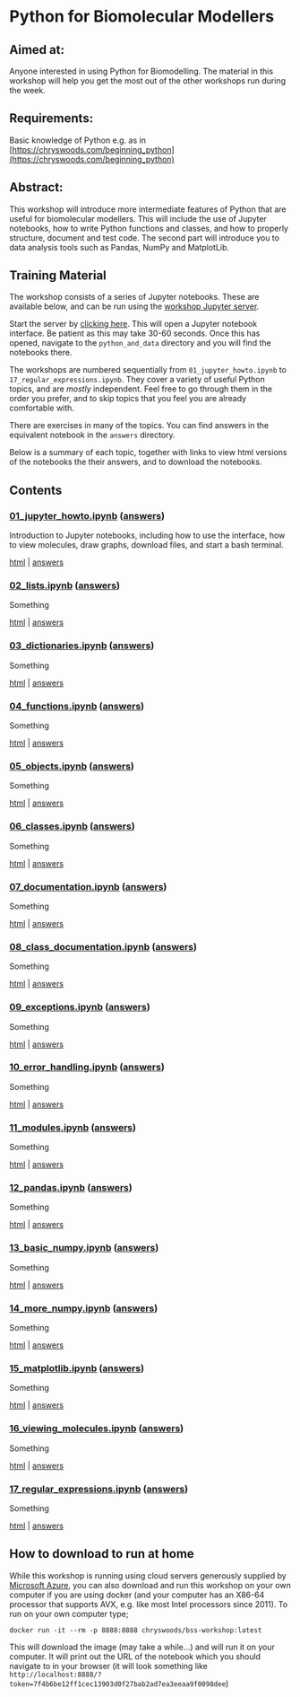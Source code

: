 # Python for Biomolecular Modellers

## Aimed at: 
Anyone interested in using Python for Biomodelling. The material in 
this workshop will help you get the most out of the other workshops 
run during the week.

## Requirements: 
Basic knowledge of Python e.g. as in [https://chryswoods.com/beginning_python](https://chryswoods.com/beginning_python)

## Abstract: 
This workshop will introduce more intermediate features of Python that 
are useful for biomolecular modellers. This will include the use of 
Jupyter notebooks, how to write Python functions and classes, and 
how to properly structure, document and test code. The second
part will introduce you to data analysis tools such as Pandas, 
NumPy and MatplotLib.

## Training Material

The workshop consists of a series of Jupyter notebooks. These are available
below, and can be run using the
<a href="https://workshop.biosimspace.org/hub/tmplogin" target="_blank">workshop Jupyter server</a>.

Start the server by <a href="https://workshop.biosimspace.org/hub/tmplogin" target="_blank">clicking here</a>.
This will open a Jupyter notebook interface. Be patient as this may take 30-60 seconds.
Once this has opened, navigate to the `python_and_data` directory and you will find the
notebooks there.

The workshops are numbered sequentially from `01_jupyter_howto.ipynb` to
`17_regular_expressions.ipynb`. They cover a variety of useful Python topics,
and are *mostly* independent. Feel free to go through them in the order you
prefer, and to skip topics that you feel you are already comfortable with.

There are exercises in many of the topics. You can find answers in the 
equivalent notebook in the `answers` directory.

Below is a summary of each topic, together with links to view html versions
of the notebooks the their answers, and to download the notebooks.

## Contents

### [01_jupyter_howto.ipynb](01_jupyter_howto.ipynb) ([answers](answers/01_jupyter_howto.ipynb))

Introduction to Jupyter notebooks, including how to use the interface,
how to view molecules, draw graphs, download files, and start a bash
terminal.

[html](html/01_jupyter_howto.html) | [answers](html/answers/01_jupyter_howto.html)

### [02_lists.ipynb](02_lists.ipynb) ([answers](answers/02_lists.ipynb))

Something

[html](html/02_lists.html) | [answers](html/answers/02_lists.html)

### [03_dictionaries.ipynb](03_dictionaries.ipynb) ([answers](answers/03_dictionaries.ipynb))

Something

[html](html/03_dictionaries.html) | [answers](html/answers/03_dictionaries.html)

### [04_functions.ipynb](04_functions.ipynb) ([answers](answers/04_functions.ipynb))

Something

[html](html/04_functions.html) | [answers](html/answers/04_functions.html)

### [05_objects.ipynb](05_objects.ipynb) ([answers](answers/05_objects.ipynb))

Something

[html](html/05_objects.html) | [answers](html/answers/05_objects.html)

### [06_classes.ipynb](06_classes.ipynb) ([answers](answers/06_classes.ipynb))

Something

[html](html/06_classes.html) | [answers](html/answers/06_classes.html)

### [07_documentation.ipynb](07_documentation.ipynb) ([answers](answers/07_documentation.ipynb))

Something

[html](html/07_documentation.html) | [answers](html/answers/07_documentation.html)

### [08_class_documentation.ipynb](08_class_documentation.ipynb) ([answers](answers/08_class_documentation.ipynb))

Something

[html](html/08_class_documentation.html) | [answers](html/answers/08_class_documentation.html)

### [09_exceptions.ipynb](09_exceptions.ipynb) ([answers](answers/09_exceptions.ipynb))

Something

[html](html/09_exceptions.html) | [answers](html/answers/09_exceptions.html)

### [10_error_handling.ipynb](10_error_handling.ipynb) ([answers](answers/10_error_handling.ipynb))

Something

[html](html/10_error_handling.html) | [answers](html/answers/10_error_handling.html)

### [11_modules.ipynb](11_modules.ipynb) ([answers](answers/11_modules.ipynb))

Something

[html](html/11_modules.html) | [answers](html/answers/11_modules.html)

### [12_pandas.ipynb](12_pandas.ipynb) ([answers](answers/12_pandas.ipynb))

Something

[html](html/12_pandas.html) | [answers](html/answers/12_pandas.html)

### [13_basic_numpy.ipynb](13_basic_numpy.ipynb) ([answers](answers/13_basic_numpy.ipynb))

Something

[html](html/13_basic_numpy.html) | [answers](html/answers/13_basic_numpy.html)

### [14_more_numpy.ipynb](14_more_numpy.ipynb) ([answers](answers/14_more_numpy.ipynb))

Something

[html](html/14_more_numpy.html) | [answers](html/answers/14_more_numpy.html)

### [15_matplotlib.ipynb](15_matplotlib.ipynb) ([answers](answers/15_matplotlib.ipynb))

Something

[html](html/15_matplotlib.html) | [answers](html/answers/15_matplotlib.html)

### [16_viewing_molecules.ipynb](16_viewing_molecules.ipynb) ([answers](answers/16_viewing_molecules.ipynb))

Something

[html](html/16_viewing_molecules.html) | [answers](html/answers/16_viewing_molecules.html)

### [17_regular_expressions.ipynb](17_regular_expressions.ipynb) ([answers](answers/17_regular_expressions.ipynb))

Something

[html](html/17_regular_expressions.html) | [answers](html/answers/17_regular_expressions.html)

## How to download to run at home

While this workshop is running using cloud servers generously supplied
by [Microsoft Azure](https://azure.microsoft.com/en-us/services/container-service/kubernetes/),
you can also download and run this workshop on your own computer if
you are using docker (and your computer has an X86-64 processor that
supports AVX, e.g. like most Intel processors since 2011). To run on
your own computer type;

```
docker run -it --rm -p 8888:8888 chryswoods/bss-workshop:latest
```

This will download the image (may take a while...) and will run it on
your computer. It will print out the URL of the notebook which you should navigate
to in your browser (it will look something like `http://localhost:8888/?token=7f4b6be12ff1cec13903d0f27bab2ad7ea3eeaa9f0098dee`)
